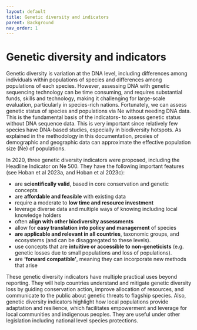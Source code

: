 ```yaml
---
layout: default
title: Genetic diversity and indicators
parent: Background
nav_order: 1
---
```


# Genetic diversity and indicators

Genetic diversity is variation at the DNA level, including differences among individuals within populations of species and differences among populations of each species. However, assessing DNA with genetic sequencing technology can be time consuming, and requires substantial funds, skills and technology, making it challenging for large-scale evaluation, particularly in species-rich nations. Fortunately, we can assess genetic status of species and populations via Ne without needing DNA data. This is the fundamental basis of the indicators- to assess genetic status without DNA sequence data. This is very important since relatively few species have DNA-based studies, especially in biodiversity hotspots. As explained in the methodology in this documentation, proxies of demographic and geographic data can approximate the effective population size (Ne) of populations.

In 2020, three genetic diversity indicators were proposed, including the Headline Indicator on Ne 500. They have the following important features (see Hoban et al 2023a, and Hoban et al 2023c):

* are **scientifically valid**, based in core conservation and genetic concepts 
* are **affordable and feasible** with existing data 
* require a moderate to **low time and resource investment**
* leverage diverse data and multiple ways of knowing including local knowledge holders
* often **align with other biodiversity assessments**
* allow for **easy translation into policy and management** of species
* **are applicable and relevant in all countries**, taxonomic groups, and ecosystems (and can be disaggregated to these levels).
* use concepts that are **intuitive or accessible to non-geneticists** (e.g. genetic losses due to small populations and loss of populations).
* are **‘forward compatible’**, meaning they can incorporate new methods that arise

These genetic diversity indicators have multiple practical uses beyond reporting. They will help countries understand and mitigate genetic diversity loss by guiding conservation action, improve allocation of resources, and communicate to the public about genetic threats to flagship species. Also, genetic diversity indicators highlight how local populations provide adaptation and resilience, which facilitates empowerment and leverage for local communities and indigenous peoples. They are useful under other legislation including national level species protections.
